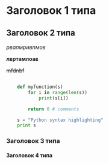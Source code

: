 # Заголовок 1 типа

## Заголовок 2 типа
*рвапмривпмов*

**лвртамлоав**

~~mfdnbf~~

```Python

    def myfunction(s)
        for i in range(len(s))
            print(s[i])

        return 0 # comments

    s = "Python syntax highlighting"
    print s

```

###  Заголовок 3 типа

#### Заголовок 4 типа


